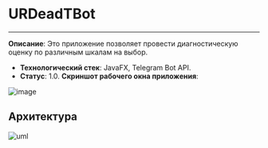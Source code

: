 # URDeadTBot
----------------
**Описание**:  Это приложение позволяет провести диагностическую оценку по различным шкалам на выбор.
 - **Технологический стек**: JavaFX, Telegram Bot API.
 - **Статус**:  1.0.
**Скриншот рабочего окна приложения**:

![image](https://github.com/user-attachments/assets/26afc103-071c-4b89-8f5c-322b024c6156)

## Архитектура

![uml](https://github.com/user-attachments/assets/38bd4a28-7419-47a4-a3aa-a42ab4c90d49)

